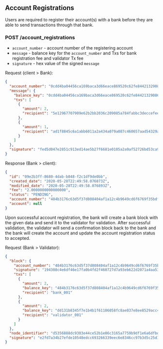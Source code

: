 ## Account Registrations

Users are required to register their account(s) with a bank before they are able to send transactions through that 
bank.

### POST /account_registrations

- `account_number` - account number of the registering account
- `message` - balance key for the `account_number` and Txs for bank registration fee and validator Tx fee
- `signature` - hex value of the signed `message`

Request (client > Bank):
```json
{
  "account_number": "0cdd4ba04456ca169baca3d66eace869520c62fe84421329086e03d91a68acdb",
  "message": {
    "balance_key": "0cdd4ba04456ca169baca3d66eace869520c62fe84421329086e03d91a68acdb",
    "txs": [
      {
        "amount": 2,
        "recipient": "5e12967707909e62b2bb2036c209085a784fabbc3deccefee70052b6181c8ed8"
      },
      {
        "amount": 1,
        "recipient": "ad1f8845c6a1abb6011a2a434a079a087c460657aad54329a84b406dce8bf314"
      }
    ]
  },
  "signature": "fed5d047e2851c913ed14ae5b27f6681e0105a2a9af52726bd53ca980be863e82d576a141285d977a0f62d4183f164b7c815e61c3f9c3948d8a8d060aa478104"
}
```

Response (Bank > client):
```json
{
  "id": "09e2b3ff-8680-4dab-b848-f2c1df9de0bb",
  "created_date": "2020-05-28T22:49:58.076873Z",
  "modified_date": "2020-05-28T22:49:58.076893Z",
  "fee": "2.0000000000000000",
  "status": "PENDING",
  "account_number": "484b3176c63d5f37d808404af1a12c4b9649cd6f6769f35bdf5a816133623fbc",
  "account": null
}
```

Upon successful account registration, the bank will create a bank block with the given data and send it to the validator
for validation. After successful validation, the validator will send a confirmation block back to the bank and the bank
will create the account and update the account registration status to accepted.

Request (Bank > Validator):
```json
{
  "block": {
    "account_number": "484b3176c63d5f37d808404af1a12c4b9649cd6f6769f35bdf5a816133623fbc",
    "signature": "194308c4e6df46e17fa0b4fd2f460727d7a93eb622d2071a4aa53923f8fc5b88a750bd20eafe119cdb6f7e554dcb52c96b1a6d02ec614d3cefb2118bc4ea1d0d",
    "txs": [
      {
        "amount": 2,
        "balance_key": "484b3176c63d5f37d808404af1a12c4b9649cd6f6769f35bdf5a816133623fbc",
        "recipient": "bank_001"
      },
      {
        "amount": 2,
        "balance_key": "dd131b8345f7e1b4b1f61106058fc8ae037e8ee8529acc444fa7d1c189f8cfc6",
        "recipient": "validator_001"
      }
    ]
  },
  "node_identifier": "d5356888dc9303e44ce52b1e06c3165a7759b9df1e6a6dfbd33ee1c3df1ab4d1",
  "signature": "e2fd7a34b27efde10548edcc693266339eec6e8346cc97b3d5c25d1c7167c48dda260081b622bc02e4f982cdd0c4f1cb7fd8e079dfa76c5625a1e85cfefeb203"
}
```
